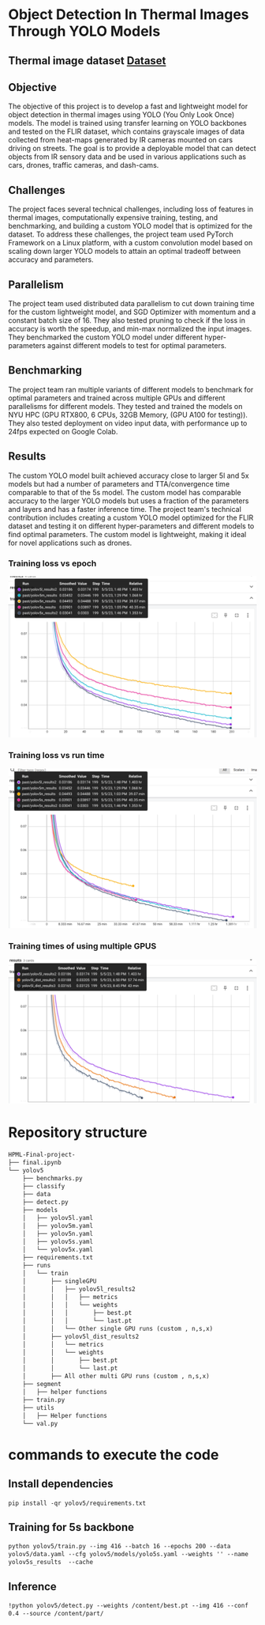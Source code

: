 # Object Detection In Thermal Images Through YOLO Models 
## Thermal image dataset [Dataset](https://www.flir.com/oem/adas/adas-dataset-form/)

## Objective

The objective of this project is to develop a fast and lightweight model for object detection in thermal images using YOLO (You Only Look Once) models. The model is trained using transfer learning on YOLO backbones and tested on the FLIR dataset, which contains grayscale images of data collected from heat-maps generated by IR cameras mounted on cars driving on streets. The goal is to provide a deployable model that can detect objects from IR sensory data and be used in various applications such as cars, drones, traffic cameras, and dash-cams.

## Challenges
The project faces several technical challenges, including loss of features in thermal images, computationally expensive training, testing, and benchmarking, and building a custom YOLO model that is optimized for the dataset. To address these challenges, the project team used PyTorch Framework on a Linux platform, with a custom convolution model based on scaling down larger YOLO models to attain an optimal tradeoff between accuracy and parameters.

## Parallelism
The project team used distributed data parallelism to cut down training time for the custom lightweight model, and SGD Optimizer with momentum and a constant batch size of 16. They also tested pruning to check if the loss in accuracy is worth the speedup, and min-max normalized the input images. They benchmarked the custom YOLO model under different hyper-parameters against different models to test for optimal parameters.

## Benchmarking
The project team ran multiple variants of different models to benchmark for optimal parameters and trained across multiple GPUs and different parallelisms for different models. They tested and trained the models on NYU HPC (GPU RTX800, 6 CPUs, 32GB Memory, (GPU A100 for testing)). They also tested deployment on video input data, with performance up to 24fps expected on Google Colab.

## Results
The custom YOLO model built achieved accuracy close to larger 5l and 5x models but had a number of parameters and TTA/convergence time comparable to that of the 5s model. The custom model has comparable accuracy to the larger YOLO models but uses a fraction of the parameters and layers and has a faster inference time. The project team's technical contribution includes creating a custom YOLO model optimized for the FLIR dataset and testing it on different hyper-parameters and different models to find optimal parameters. The custom model is lightweight, making it ideal for novel applications such as drones.

### Training loss vs epoch
<img src="/results/comparision of backbones(epochs vs loss) legend.png">

### Training loss vs run time
<img src="results/comparision of backbones(loss vs runtime ) legend.png.png">

### Training times of using multiple GPUS
<img src="results/runtimes of model L multi gpu legend.png">

# Repository structure
```
HPML-Final-project-
├── final.ipynb
└── yolov5
    ├── benchmarks.py
    ├── classify
    ├── data
    ├── detect.py
    ├── models
    │   ├── yolov5l.yaml
    │   ├── yolov5m.yaml
    │   ├── yolov5n.yaml
    │   ├── yolov5s.yaml
    │   └── yolov5x.yaml
    ├── requirements.txt
    ├── runs
    │   └── train
    │       ├── singleGPU
    │       │   ├── yolov5l_results2
    │       │   │   ├── metrics
    │       │   │   └── weights
    │       │   │       ├── best.pt
    │       │   │       └── last.pt
    │       │   └── Other single GPU runs (custom , n,s,x)
    │       ├── yolov5l_dist_results2
    │       │   └── metrics
    │       │   └── weights
    │       │       ├── best.pt
    │       │       └── last.pt
    │       ├── All other multi GPU runs (custom , n,s,x)
    ├── segment
    │   ├── helper functions
    ├── train.py
    ├── utils
    │   ├── Helper functions
    └── val.py
```
# commands to execute the code
## Install dependencies
```
pip install -qr yolov5/requirements.txt
```
## Training for 5s backbone
```
python yolov5/train.py --img 416 --batch 16 --epochs 200 --data yolov5/data.yaml --cfg yolov5/models/yolo5s.yaml --weights '' --name yolov5s_results  --cache
```
## Inference
```
!python yolov5/detect.py --weights /content/best.pt --img 416 --conf 0.4 --source /content/part/
```
